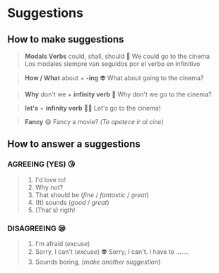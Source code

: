 # Suggestions

## How to make suggestions

> **Modals Verbs** could, shall, should
:rocket: We could go to the cinema  
Los modales siempre van seguidos por el verbo en infinitivo

> **How / What** about + **-ing**
:alien: What about going to the cinema?

> **Why** don't we + **infinity verb**
:car: Why don't we go to the cinema?

> **let's** + **infinity verb**
:policeman: Let's go to the cinema!

>**Fancy**
:smile: Fancy a movie? *(Te apetece ir al cine)*

## How to answer a suggestions

### AGREEING (YES) 😘
> 1. I'd love to!
> 2. Why not?
> 3. That should be (*fine* / *fantastic* / *great*)
> 4. (It) sounds (*good* / *great*)
> 5. (That's) rigth!

### DISAGREEING 😪
> 1. I'm afraid (*excuse*)
> 2. Sorry, I can't (*excuse*)
:alien: Sorry, I can't. I have to .......
> 3. Sounds boring, (*make another suggestion*)